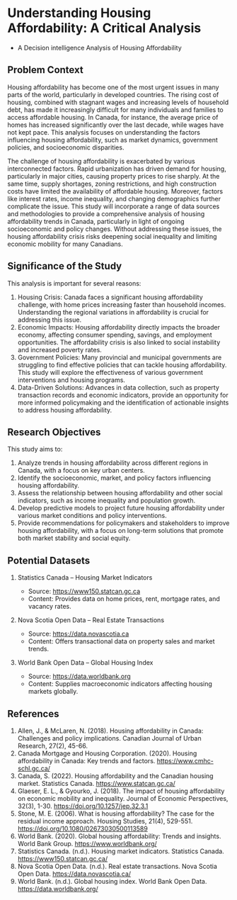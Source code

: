 # Understanding Housing Affordability: A Critical Analysis
* A Decision intelligence Analysis of Housing Affordability

## Problem Context
Housing affordability has become one of the most urgent issues in many parts of the world, particularly in developed countries. The rising cost of housing, combined with stagnant wages and increasing levels of household debt, has made it increasingly difficult for many individuals and families to access affordable housing. In Canada, for instance, the average price of homes has increased significantly over the last decade, while wages have not kept pace. This analysis focuses on understanding the factors influencing housing affordability, such as market dynamics, government policies, and socioeconomic disparities.

The challenge of housing affordability is exacerbated by various interconnected factors. Rapid urbanization has driven demand for housing, particularly in major cities, causing property prices to rise sharply. At the same time, supply shortages, zoning restrictions, and high construction costs have limited the availability of affordable housing. Moreover, factors like interest rates, income inequality, and changing demographics further complicate the issue. This study will incorporate a range of data sources and methodologies to provide a comprehensive analysis of housing affordability trends in Canada, particularly in light of ongoing socioeconomic and policy changes. Without addressing these issues, the housing affordability crisis risks deepening social inequality and limiting economic mobility for many Canadians.

## Significance of the Study
This analysis is important for several reasons:
1.	Housing Crisis: Canada faces a significant housing affordability challenge, with home prices increasing faster than household incomes. Understanding the regional variations in affordability is crucial for addressing this issue.
2.	Economic Impacts: Housing affordability directly impacts the broader economy, affecting consumer spending, savings, and employment opportunities. The affordability crisis is also linked to social instability and increased poverty rates.
3.	Government Policies: Many provincial and municipal governments are struggling to find effective policies that can tackle housing affordability. This study will explore the effectiveness of various government interventions and housing programs.
4.	Data-Driven Solutions: Advances in data collection, such as property transaction records and economic indicators, provide an opportunity for more informed policymaking and the identification of actionable insights to address housing affordability.

## Research Objectives
This study aims to:
1.	Analyze trends in housing affordability across different regions in Canada, with a focus on key urban centers.
2.	Identify the socioeconomic, market, and policy factors influencing housing affordability.
3.	Assess the relationship between housing affordability and other social indicators, such as income inequality and population growth.
4.	Develop predictive models to project future housing affordability under various market conditions and policy interventions.
5.	Provide recommendations for policymakers and stakeholders to improve housing affordability, with a focus on long-term solutions that promote both market stability and social equity.

## Potential Datasets

1.	Statistics Canada – Housing Market Indicators
    - Source: https://www150.statcan.gc.ca
    - Content: Provides data on home prices, rent, mortgage rates, and vacancy rates.
      
2.	Nova Scotia Open Data – Real Estate Transactions
    - Source: https://data.novascotia.ca
    - Content: Offers transactional data on property sales and market trends.
      
3.  World Bank Open Data – Global Housing Index
    - Source: https://data.worldbank.org
    - Content: Supplies macroeconomic indicators affecting housing markets globally.

## References
1.	Allen, J., & McLaren, N. (2018). Housing affordability in Canada: Challenges and policy implications. Canadian Journal of Urban Research, 27(2), 45-66.
2.	Canada Mortgage and Housing Corporation. (2020). Housing affordability in Canada: Key trends and factors. https://www.cmhc-schl.gc.ca/
3.	Canada, S. (2022). Housing affordability and the Canadian housing market. Statistics Canada. https://www.statcan.gc.ca/
4.	Glaeser, E. L., & Gyourko, J. (2018). The impact of housing affordability on economic mobility and inequality. Journal of Economic Perspectives, 32(3), 1-30. https://doi.org/10.1257/jep.32.3.1
5.	Stone, M. E. (2006). What is housing affordability? The case for the residual income approach. Housing Studies, 21(4), 529-551. https://doi.org/10.1080/02673030500113589
6.	World Bank. (2020). Global housing affordability: Trends and insights. World Bank Group. https://www.worldbank.org/
7.	Statistics Canada. (n.d.). Housing market indicators. Statistics Canada. https://www150.statcan.gc.ca/
8.	Nova Scotia Open Data. (n.d.). Real estate transactions. Nova Scotia Open Data. https://data.novascotia.ca/
9.	World Bank. (n.d.). Global housing index. World Bank Open Data. https://data.worldbank.org/
